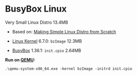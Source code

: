 # BusyBox Linux

Very Small Linux Distro 13.4MB

* Based on: [Making Simple Linux Distro from Scratch](https://www.youtube.com/watch?v=QlzoegSuIzg)

* [Linux Kernel](https://www.kernel.org) 6.7.0: `bzImage` 12.3MB
* [BusyBox](https://busybox.net) 1.36.1: `init.cpio` 2.64MB

**Run on [QEMU](https://www.qemu.org):**
```
.\qemu-system-x86_64.exe -kernel bzImage -initrd init.cpio
```
